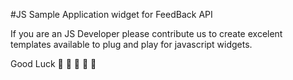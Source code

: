 #JS Sample Application widget for FeedBack API

If you are an JS Developer please contribute us to create excelent templates available to plug and play for javascript widgets.

Good Luck :tada: :tada: :tada: :tada: :tada: